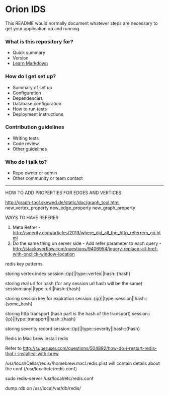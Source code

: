 # Orion IDS #

This README would normally document whatever steps are necessary to get your application up and running.

### What is this repository for? ###

* Quick summary
* Version
* [Learn Markdown](https://bitbucket.org/tutorials/markdowndemo)

### How do I get set up? ###

* Summary of set up
* Configuration
* Dependencies
* Database configuration
* How to run tests
* Deployment instructions

### Contribution guidelines ###

* Writing tests
* Code review
* Other guidelines

### Who do I talk to? ###

* Repo owner or admin
* Other community or team contact

____

HOW TO ADD PROPERTIES FOR EDGES AND VERTICES

http://graph-tool.skewed.de/static/doc/graph_tool.html
new_vertex_property
new_edge_property
new_graph_property


WAYS TO HAVE REFERER
1. Meta Refrer - http://smerity.com/articles/2013/where_did_all_the_http_referrers_go.html
2. Do the same thing on server side - Add refer parameter to each query - http://stackoverflow.com/questions/9406954/jquery-replace-all-href-with-onclick-window-location


redis key patterns

storing vertex index
session::{ip}||type::vertex||hash::{hash}

storing real url for hash (for any session url hash will be the same)
session::any||type::url||hash::{hash}

storing session key for expiration
session::{ip}||type::session||hash::{some_hash}

storing http transport (hash part is the hash of the transport)
session::{ip}||type::transport||hash::{hash}

storing severity record
session::{ip}||type::severity||hash::{hash}


Redis in Mac
brew install redis

Refer to http://superuser.com/questions/504892/how-do-i-restart-redis-that-i-installed-with-brew

/usr/local/Cellar/redis//homebrew.mxcl.redis.plist will contain details about the conf (/usr/local/etc/redis.conf)

sudo redis-server /usr/local/etc/redis.conf

dump.rdb on /usr/local/var/db/redis/
